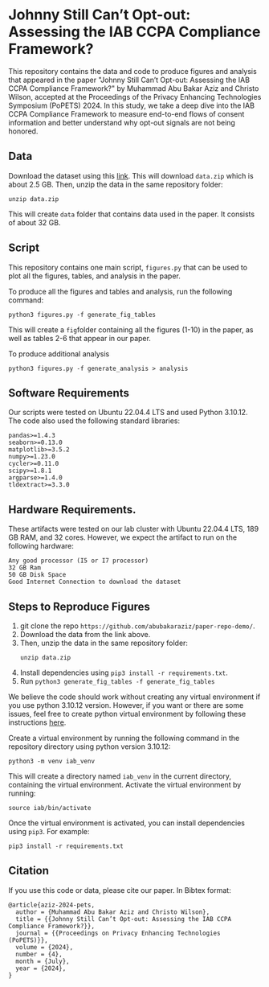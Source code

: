# Johnny Still Can’t Opt-out: Assessing the IAB CCPA Compliance Framework?



This repository contains the data and code to produce figures and analysis that appeared in the paper "Johnny Still Can’t Opt-out: Assessing the IAB CCPA Compliance Framework?" by Muhammad Abu Bakar Aziz and Christo Wilson, accepted at the Proceedings of the Privacy Enhancing Technologies Symposium (PoPETS) 2024. In this study, we take a deep dive into the IAB CCPA Compliance Framework to measure end-to-end flows of consent information and better understand why opt-out signals are not being honored.

## Data
 Download the dataset using this [link](https://www.dropbox.com/scl/fi/3ulat55u4ybl8zgmd8vn1/data.zip?rlkey=ye6cc5eixnu7y50rjvhfoedg0&st=swgrlbmq&dl=0). This will download `data.zip` which is about 2.5 GB. 
 Then, unzip the data in the same repository folder:
```
unzip data.zip
```
This will create ```data``` folder that contains data used in the paper. It consists of about 32 GB.

## Script
This repository contains one main script, `figures.py` that can be used to plot all the figures, tables, and analysis in the paper.

To produce all the figures and tables and analysis, run the following command:

```
python3 figures.py -f generate_fig_tables
```
This will create a ```fig```folder containing all the figures (1-10) in the paper, as well as tables 2-6 that appear in our paper.

To produce additional analysis 
```
python3 figures.py -f generate_analysis > analysis
```

## Software Requirements
Our scripts were tested on Ubuntu 22.04.4 LTS and used Python 3.10.12. The code also used the following standard libraries:
```
pandas>=1.4.3
seaborn>=0.13.0
matplotlib>=3.5.2
numpy>=1.23.0
cycler>=0.11.0
scipy>=1.8.1
argparse>=1.4.0
tldextract>=3.3.0
```

## Hardware Requirements.
These artifacts were tested on our lab cluster with Ubuntu 22.04.4 LTS, 189 GB RAM, and 32 cores. However, we expect the artifact to run on the following hardware:
```
Any good processor (I5 or I7 processor)
32 GB Ram
50 GB Disk Space
Good Internet Connection to download the dataset
```


## Steps to Reproduce Figures
1) git clone the repo `https://github.com/abubakaraziz/paper-repo-demo/`.
2) Download the data from the link above.
3) Then, unzip the data in the same repository folder:
   ```
   unzip data.zip
   ```
4) Install dependencies using ```pip3 install -r requirements.txt```.
5) Run ```python3 generate_fig_tables -f generate_fig_tables```

We believe the code should work without creating any virtual environment if you use python 3.10.12 version. However, if you want or there are some issues, feel free to create python virtual environment by following these instructions [here](https://docs.python.org/3/library/venv.html). 

Create a virtual environment by running the following command in the repository directory using python version 3.10.12:
```
python3 -m venv iab_venv
```
This will create a directory named `iab_venv` in the current directory, containing the virtual environment.
Activate the virtual environment by running:
```
source iab/bin/activate
```
Once the virtual environment is activated, you can install dependencies using `pip3`. For example:
```
pip3 install -r requirements.txt
```
## Citation
If you use this code or data, please cite our paper. In Bibtex format:
```
@article{aziz-2024-pets,
  author = {Muhammad Abu Bakar Aziz and Christo Wilson},
  title = {{Johnny Still Can’t Opt-out: Assessing the IAB CCPA Compliance Framework?}},
  journal = {{Proceedings on Privacy Enhancing Technologies (PoPETS)}},
  volume = {2024},
  number = {4},
  month = {July},
  year = {2024},
}
```

